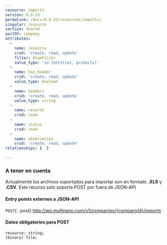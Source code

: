 ```yaml
---
resource: imports
version: 0.0.23
permalink: /docs/0.0.23/resources/imports/
singular: resource
section: Shared
partOf: company
attributes:
  -
    name: resource
    crud: 'create, read, update'
    filter: EnumFilter
    value_type: 'in [entities, products]'
  -
    name: has_header
    crud: 'create, read, update'
    value_type: boolean
  -
    name: headers
    crud: 'create, read, update'
    value_type: string
  -
    name: records
    crud: read
  -
    name: status
    crud: read
  -
    name: observation
    crud: 'create, read, update'
relationships: {  }

---
```


### A tener en cuenta
Actualmente los archivos soportados para importar son en formato **.XLS** y **.CSV**.
Este recurso solo soporta POST por fuera de JSON-API

#### Entry points externos a JSON-API
`POST`{: .post} http://api.multinexo.com/v1/companies/{companyId}/imports

#### Datos obligatorios para POST
```
resource: string;
(binary) file;
```
